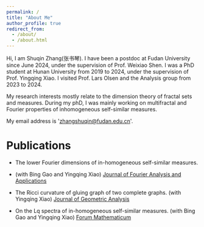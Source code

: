 ```yaml
---
permalink: /
title: "About Me"
author_profile: true
redirect_from: 
  - /about/
  - /about.html
---
```






Hi, I am Shuqin Zhang(张书琴). I have been a postdoc at Fudan University since June 2024, under the supervision of Prof. Weixiao Shen. I was a PhD student at Hunan University from 2019 to 2024, under the supervision of Prof. Yingqing Xiao. I visited Prof. Lars Olsen and the Analysis group from 2023 to 2024.

My research interests mostly relate to the dimension theory of fractal sets and measures. During my phD, I was mainly working on multifractal and Fourier properties of inhomogeneous self-similar measures.

My email address is 'zhangshuqin@fudan.edu.cn'.



Publications
======

* The lower Fourier dimensions of in-homogeneous self-similar measures.
*    (with Bing Gao and Yingqing Xiao)
   [Journal of Fourier Analysis and Applications](https://link.springer.com/article/10.1007/s00041-023-10037-z)

* The Ricci curvature of gluing graph of two complete graphs.
  (with  Yingqing Xiao)
  [Journal of Geometric Analysis](https://link.springer.com/article/10.1007/s12220-022-01066-z#citeas)

* On the Lq spectra of in-homogeneous self-similar measures.
(with Bing Gao and Yingqing Xiao)
[Forum Mathematicum](https://www.degruyterbrill.com/document/doi/10.1515/forum-2022-0142/html)


